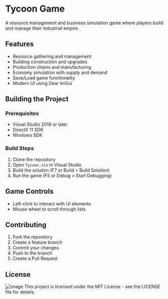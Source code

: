 # Tycoon Game

A resource management and business simulation game where players build and manage their industrial empire.

## Features

- Resource gathering and management
- Building construction and upgrades
- Production chains and manufacturing
- Economy simulation with supply and demand
- Save/Load game functionality
- Modern UI using Dear ImGui

## Building the Project

### Prerequisites

- Visual Studio 2019 or later
- DirectX 11 SDK
- Windows SDK

### Build Steps

1. Clone the repository
2. Open `Tycoon.sln` in Visual Studio
3. Build the solution (F7 or Build > Build Solution)
4. Run the game (F5 or Debug > Start Debugging)

## Game Controls

- Left-click to interact with UI elements
- Mouse wheel to scroll through lists


## Contributing

1. Fork the repository
2. Create a feature branch
3. Commit your changes
4. Push to the branch
5. Create a Pull Request

## License

![image](https://github.com/user-attachments/assets/aee54590-bd64-4c0c-acb8-302f0524a2c8)
This project is licensed under the MIT License - see the LICENSE file for details.